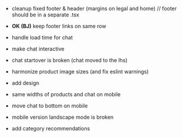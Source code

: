 - cleanup fixed footer & header (margins on legal and home) // footer should be in a separate .tsx
- **OK (BJ)** keep footer links on same row
- handle load time for chat
- make chat interactive
- chat startover is broken (chat moved to the lhs)
- harmonize product image sizes (and fix eslint warnings)
- add design
- same widths of products and chat on mobile
- move chat to bottom on mobile
- mobile version landscape mode is broken


- add category recommendations

